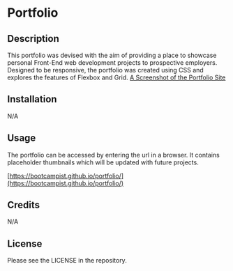 # Portfolio

## Description
This portfolio was devised with the aim of providing a place to showcase personal Front-End web development projects to prospective employers. Designed to be responsive, the portfolio was created using CSS and explores the features of Flexbox and Grid.
[A Screenshot of the Portfolio Site](./images/portfolio.png)

## Installation

N/A

## Usage

The portfolio can be accessed by entering the url in a browser. It contains placeholder thumbnails which will be updated with future projects.

[https://bootcampist.github.io/portfolio/](https://bootcampist.github.io/portfolio/)

## Credits

N/A

## License

Please see the LICENSE in the repository.
